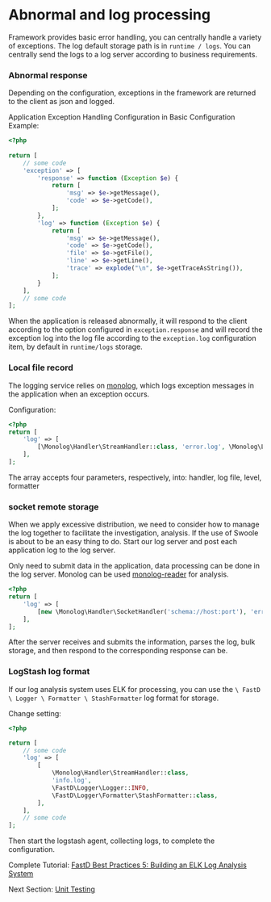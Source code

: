 # Abnormal and log processing

Framework provides basic error handling, you can centrally handle a variety of exceptions. The log default storage path is in `runtime / logs`. You can centrally send the logs to a log server according to business requirements.

### Abnormal response

Depending on the configuration, exceptions in the framework are returned to the client as json and logged.

Application Exception Handling Configuration in Basic Configuration Example:

```php
<?php
 
return [
    // some code
    'exception' => [
        'response' => function (Exception $e) {
            return [
                'msg' => $e->getMessage(),
                'code' => $e->getCode(),
            ];
        },
        'log' => function (Exception $e) {
            return [
                'msg' => $e->getMessage(),
                'code' => $e->getCode(),
                'file' => $e->getFile(),
                'line' => $e->getLine(),
                'trace' => explode("\n", $e->getTraceAsString()),
            ];
        }
    ],
    // some code
];
```

When the application is released abnormally, it will respond to the client according to the option configured in `exception.response` and will record the exception log into the log file according to the `exception.log` configuration item, by default in `runtime/logs` storage.

### Local file record

The logging service relies on [monolog](https://github.com/Seldaek/monolog), which logs exception messages in the application when an exception occurs.

Configuration:

```php
<?php
return [
    'log' => [
        [\Monolog\Handler\StreamHandler::class, 'error.log', \Monolog\Logger::ERROR]
    ],
];
```

The array accepts four parameters, respectively, into: handler, log file, level, formatter

### socket remote storage

When we apply excessive distribution, we need to consider how to manage the log together to facilitate the investigation, analysis. If the use of Swoole is about to be an easy thing to do. Start our log server and post each application log to the log server.

Only need to submit data in the application, data processing can be done in the log server. Monolog can be used [monolog-reader](https://github.com/RunnerLee/monolog-reader) for analysis.

```php
<?php
return [
    'log' => [
        [new \Monolog\Handler\SocketHandler('schema://host:port'), 'error.log', \Monolog\Logger::ERROR]
    ],
];
```

After the server receives and submits the information, parses the log, bulk storage, and then respond to the corresponding response can be.

### LogStash log format

If our log analysis system uses ELK for processing, you can use the `\ FastD \ Logger \ Formatter \ StashFormatter` log format for storage.

Change setting:

```php
<?php

return [
    // some code
    'log' => [
        [
            \Monolog\Handler\StreamHandler::class,
            'info.log',
            \FastD\Logger\Logger::INFO,
            \FastD\Logger\Formatter\StashFormatter::class,
        ],
    ],
    // some code
];
```

Then start the logstash agent, collecting logs, to complete the configuration.

Complete Tutorial: [FastD Best Practices 5: Building an ELK Log Analysis System](http://blog.fastdlabs.com/2017-12-12/create-log)

Next Section: [Unit Testing](en-us/3.2/advanced/3-1-testcase.md)